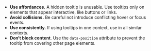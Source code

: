 - **Use affordances.** A hidden tooltip is unusable. Use tooltips only on elements that appear interactive, like buttons or links.
- **Avoid collisions.** Be careful not introduce conflicting hover or focus events.
- **Use consistently.** If using tooltips in one context, use in all similar contexts.
- **Don’t block content.** Use the `data-position` attribute to prevent the tooltip from covering other page elements.